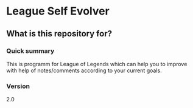 # League Self Evolver #

## What is this repository for? ###

### Quick summary
This is programm for League of Legends which can help you to improve with help of notes/comments according to your current goals.

### Version
2.0
